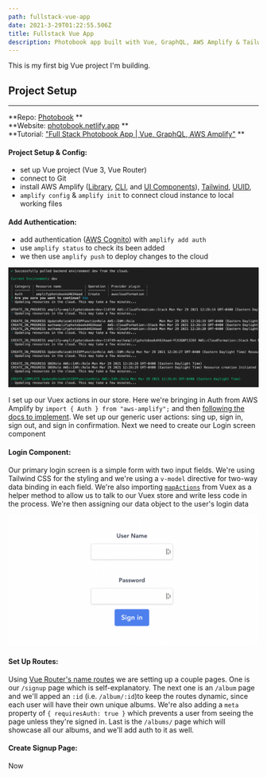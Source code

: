 ```yaml
---
path: fullstack-vue-app
date: 2021-3-29T01:22:55.506Z
title: Fullstack Vue App
description: Photobook app built with Vue, GraphQL, AWS Amplify & Tailwind CSS
---
```


This is my first big Vue project I'm building.

## Project Setup

---

**Repo: [Photobook](https://github.com/christiandavidturner/Photobook) ** <br/>
**Website: [photobook.netlify.app](https://photobook.netlify.app/) ** <br/>
**Tutorial: ["Full Stack Photobook App | Vue, GraphQL, AWS Amplify"](https://www.youtube.com/watch?v=w0p7ywfHesw) **

#### Project Setup & Config:

- set up Vue project (Vue 3, Vue Router)
- connect to Git
- install AWS Amplify ([Library](https://www.npmjs.com/package/aws-amplify), [CLI](https://www.npmjs.com/package/@aws-amplify/cli), and [UI Components](https://www.npmjs.com/package/@aws-amplify/ui-components)), [Tailwind](https://tailwindcss.com/docs/guides/vue-3-vite), [UUID](https://www.npmjs.com/package/uuid),
- `amplify config` & `amplify init` to connect cloud instance to local working files

#### Add Authentication:

- add authentication ([AWS Cognito](https://aws.amazon.com/cognito/)) with `amplify add auth`
- use `amplify status` to check its been added
- we then use `amplify push` to deploy changes to the cloud

![](./aws-auth.png "aws auth")

I set up our Vuex actions in our store. Here we're bringing in Auth from AWS Amplify by `import { Auth } from "aws-amplify";` and then [following the docs to implement](https://docs.amplify.aws/lib/auth/emailpassword/q/platform/js). We set up our generic user actions: sing up, sign in, sign out, and sign in confirmation. Next we need to create our Login screen component

#### Login Component:

Our primary login screen is a simple form with two input fields. We're using Tailwind CSS for the styling and we're using a `v-model` directive for two-way data binding in each field. We're also importing [`mapActions`](https://vuex.vuejs.org/guide/actions.html#dispatching-actions-in-components) from Vuex as a helper method to allow us to talk to our Vuex store and write less code in the process. We're then assigning our data object to the user's login data

![](./login.png "login")

#### Set Up Routes:

Using [Vue Router's name routes](https://router.vuejs.org/guide/essentials/named-routes.html) we are setting up a couple pages. One is our `/signup` page which is self-explanatory. The next one is an `/album` page and we'll apped an `:id` (i.e. `/album/:id`)to keep the routes dynamic, since each user will have their own unique albums. We're also adding a `meta` property of `{ requiresAuth: true }` which prevents a user from seeing the page unless they're signed in. Last is the `/albums/` page which will showcase all our albums, and we'll add auth to it as well.

#### Create Signup Page:

Now
